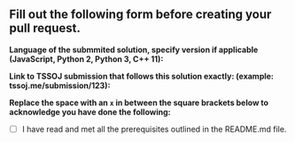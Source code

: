 ## Fill out the following form before creating your pull request.

**Language of the submmited solution, specify version if applicable (JavaScript, Python 2, Python 3, C++ 11):**  

**Link to TSSOJ submission that follows this solution exactly: (example: tssoj.me/submission/123):**  

**Replace the space with an `x` in between the square brackets below to acknowledge you have done the following:**  
- [ ] I have read and met all the prerequisites outlined in the README.md file.
